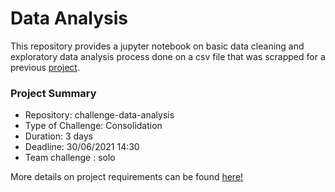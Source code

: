 # Data Analysis
This repository provides a jupyter notebook on basic data cleaning and exploratory data analysis process done on a csv file that was scrapped for a previous [project](https://github.com/Misterkadrix/challenge-collecting-data/blob/master/web_scraping.py). 

### Project Summary
- Repository: challenge-data-analysis
- Type of Challenge: Consolidation
- Duration: 3 days
- Deadline: 30/06/2021 14:30
- Team challenge : solo

More details on project requirements can be found [here!](https://github.com/becodeorg/BXL-Bouman3.31/blob/main/content/0.projects/2.Data_tools/immo_eliza_analysis.md)
